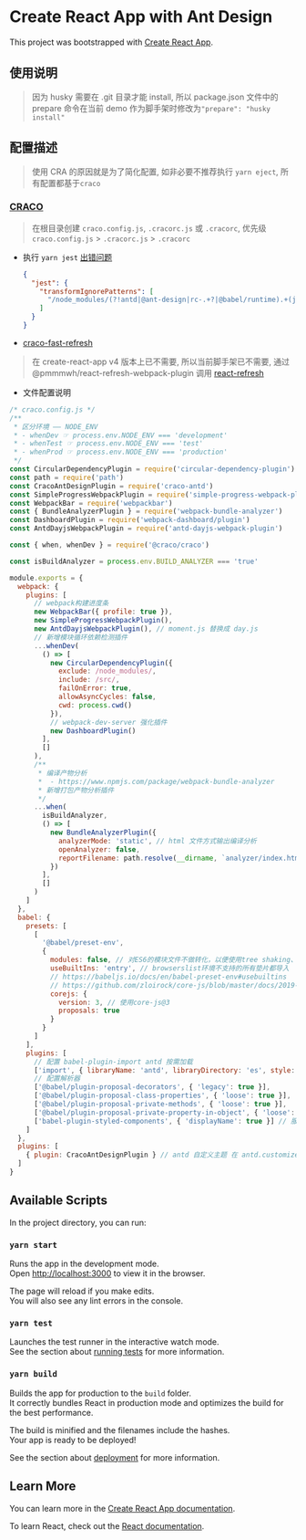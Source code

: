 # Create React App with Ant Design

This project was bootstrapped with [Create React App](https://github.com/facebook/create-react-app).

## 使用说明
> 因为 husky 需要在 .git 目录才能 install, 所以 package.json 文件中的 prepare 命令在当前 demo 作为脚手架时修改为`"prepare": "husky install"`

## 配置描述
> 使用 CRA 的原因就是为了简化配置, 如非必要不推荐执行 `yarn eject`, 所有配置都基于`craco`

### [CRACO](https://github.com/gsoft-inc/craco/blob/master/packages/craco/README.md#setting-a-custom-location-for-cracoconfigjs)
> 在根目录创建 `craco.config.js`, `.cracorc.js` 或 `.cracorc`, 优先级`craco.config.js` > `.cracorc.js` > `.cracorc`
- 执行 `yarn jest` [出错问题](https://github.com/ant-design/ant-design/blob/e7f5030f2bf6331483f6b21e5646fe485e1a843e/docs/react/use-with-create-react-app.en-US.md#test-with-jest)
  ```json
  {
    "jest": {
      "transformIgnorePatterns": [
        "/node_modules/(?!antd|@ant-design|rc-.+?|@babel/runtime).+(js|jsx)$"
      ]
    }
  }
  ```
- [craco-fast-refresh](https://github.com/vimcaw/craco-fast-refresh)
> 在 create-react-app v4 版本上已不需要, 所以当前脚手架已不需要, 通过@pmmmwh/react-refresh-webpack-plugin 调用 [react-refresh](https://github.com/facebook/react/blob/main/packages/react-refresh/README.md)

- 文件配置说明
```javascript
/* craco.config.js */
/**
 * 区分环境 —— NODE_ENV
 * - whenDev ☞ process.env.NODE_ENV === 'development'
 * - whenTest ☞ process.env.NODE_ENV === 'test'
 * - whenProd ☞ process.env.NODE_ENV === 'production'
 */
const CircularDependencyPlugin = require('circular-dependency-plugin')
const path = require('path')
const CracoAntDesignPlugin = require('craco-antd')
const SimpleProgressWebpackPlugin = require('simple-progress-webpack-plugin')
const WebpackBar = require('webpackbar')
const { BundleAnalyzerPlugin } = require('webpack-bundle-analyzer')
const DashboardPlugin = require('webpack-dashboard/plugin')
const AntdDayjsWebpackPlugin = require('antd-dayjs-webpack-plugin')

const { when, whenDev } = require('@craco/craco')

const isBuildAnalyzer = process.env.BUILD_ANALYZER === 'true'

module.exports = {
  webpack: {
    plugins: [
      // webpack构建进度条
      new WebpackBar({ profile: true }),
      new SimpleProgressWebpackPlugin(),
      new AntdDayjsWebpackPlugin(), // moment.js 替换成 day.js
      // 新增模块循环依赖检测插件
      ...whenDev(
        () => [
          new CircularDependencyPlugin({
            exclude: /node_modules/,
            include: /src/,
            failOnError: true,
            allowAsyncCycles: false,
            cwd: process.cwd()
          }),
          // webpack-dev-server 强化插件
          new DashboardPlugin()
        ],
        []
      ),
      /**
       * 编译产物分析
       *  - https://www.npmjs.com/package/webpack-bundle-analyzer
       * 新增打包产物分析插件
       */
      ...when(
        isBuildAnalyzer,
        () => [
          new BundleAnalyzerPlugin({
            analyzerMode: 'static', // html 文件方式输出编译分析
            openAnalyzer: false,
            reportFilename: path.resolve(__dirname, `analyzer/index.html`)
          })
        ],
        []
      )
    ]
  },
  babel: {
    presets: [
      [
        '@babel/preset-env',
        {
          modules: false, // 对ES6的模块文件不做转化，以便使用tree shaking、sideEffects等
          useBuiltIns: 'entry', // browserslist环境不支持的所有垫片都导入
          // https://babeljs.io/docs/en/babel-preset-env#usebuiltins
          // https://github.com/zloirock/core-js/blob/master/docs/2019-03-19-core-js-3-babel-and-a-look-into-the-future.md
          corejs: {
            version: 3, // 使用core-js@3
            proposals: true
          }
        }
      ]
    ],
    plugins: [
      // 配置 babel-plugin-import antd 按需加载
      ['import', { libraryName: 'antd', libraryDirectory: 'es', style: true }, 'antd'],
      // 配置解析器
      ['@babel/plugin-proposal-decorators', { 'legacy': true }],
      ['@babel/plugin-proposal-class-properties', { 'loose': true }],
      ['@babel/plugin-proposal-private-methods', { 'loose': true }],
      ['@babel/plugin-proposal-private-property-in-object', { 'loose': true }],
      ['babel-plugin-styled-components', { 'displayName': true }] // 服务端使用
    ]
  },
  plugins: [
    { plugin: CracoAntDesignPlugin } // antd 自定义主题 在 antd.customize.less 中修改
  ]
}

```

## Available Scripts

In the project directory, you can run:

### `yarn start`

Runs the app in the development mode.\
Open [http://localhost:3000](http://localhost:3000) to view it in the browser.

The page will reload if you make edits.\
You will also see any lint errors in the console.

### `yarn test`

Launches the test runner in the interactive watch mode.\
See the section about [running tests](https://facebook.github.io/create-react-app/docs/running-tests) for more information.

### `yarn build`

Builds the app for production to the `build` folder.\
It correctly bundles React in production mode and optimizes the build for the best performance.

The build is minified and the filenames include the hashes.\
Your app is ready to be deployed!

See the section about [deployment](https://facebook.github.io/create-react-app/docs/deployment) for more information.

## Learn More

You can learn more in the [Create React App documentation](https://facebook.github.io/create-react-app/docs/getting-started).

To learn React, check out the [React documentation](https://reactjs.org/).
